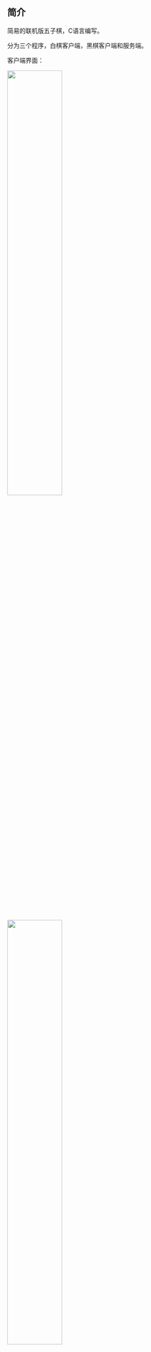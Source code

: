 ## 简介

简易的联机版五子棋，C语言编写。

分为三个程序，白棋客户端，黑棋客户端和服务端。

客户端界面：

<img src="https://github.com/user-attachments/assets/2604122b-e17f-4649-aa33-37f8510bd0de" width="50%" />

<img src="https://github.com/user-attachments/assets/61517a50-b910-4aef-955a-bf06ce2667cb" width="50%" />

> 黑棋是 *  白棋是 o

服务端界面：

<img src="https://github.com/user-attachments/assets/dece8481-3af4-48b8-9281-5d9f380d9ff1" width="50%" />

## 使用

```bash
git clone https://github.com/flying-pig-z/Online-Gomoku

cd /Online-Gomoku

gcc -o server server.c
gcc -o black-client black-client.c 
gcc -o white-client white-client.c

./server
./black-client
./white-client

```

> 当然也可以直接运行program目录中编译好的程序
